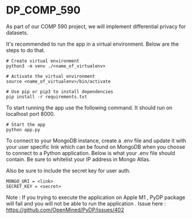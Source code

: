 # DP_COMP_590
As part of our COMP 590 project, we will implement differential privacy for datasets.

It's recommended to run the app in a virtual environment. Below are the steps to do that.  
```
# Create virtual environment
python3 -m venv ./<name_of_virtualenv>

# Activate the virtual environment
source <name_of_virtualenv>/bin/activate 

# Use pip or pip3 to install dependencies
pip install -r requirements.txt
```

To start running the app use the following command. It should run on localhost port 8000.
```
# Start the app
python app.py
```

To connect to your MongoDB instance, create a .env file and update it with your user specific link which can be found on MongoDB when you choose to connect to a Python application. Below is what your .env file should contain. Be sure to whitelist your IP address in Mongo Atlas.

Also be sure to include the secret key for user auth.
```
MONGO_URI = <link>
SECRET_KEY = <secret>
```

Note : If you trying to execute the application on Apple M1 , PyDP package will fail and you will not be able to run the application . Issue here : https://github.com/OpenMined/PyDP/issues/402 
